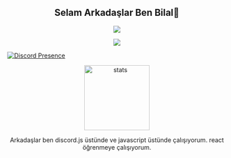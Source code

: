 
<!--
** // ### Hi there 👋
** 
-->
<!--
**mehmetkazim0/mehmetkazim0** is a ✨ _special_ ✨ repository because its `README.md` (this file) appears on your GitHub profile.

- Here are some ideas to get you started:

- 🔭 I’m currently working on ...
- 🌱 I’m currently learning ...
- 👯 I’m looking to collaborate on ...
- 🤔 I’m looking for help with ...
- 💬 Ask me about ...
- 📫 How to reach me: ...
- 😄 Pronouns: ...
- ⚡ Fun fact: ...
-->

<h2 align="center">Selam Arkadaşlar Ben Bilal👋</h2>

<p align="center">
  <a href="https://github.com/koderbilal" target"blank_"><img src="https://img.shields.io/badge/GitHub%20-191717.svg?&style=for-the-badge&logo=github&logoColor=white"></a>
</p>
<p align="center">
  <a href="https://discord.com/users/802836916562034748" target"blank_"><img src="https://dcbadge.limes.pink/api/shield/802836916562034748?theme=discord-inverted"></a>
</p>

[![Discord Presence](https://lanyard-profile-readme.vercel.app/api/802836916562034748?hideDiscrim=true)](https://discord.com/users/802836916562034748)


<p align="center">
  <img src="https://github-readme-stats.vercel.app/api?username=koderbilal&count_private=true&show_icons=true&theme=dark&hide_border=true" width="%100" height="150px" alt="stats" />
</p>

<p align="center">
  Arkadaşlar ben discord.js üstünde ve javascript üstünde çalışıyorum.
  react öğrenmeye çalışıyorum.
  </p>
